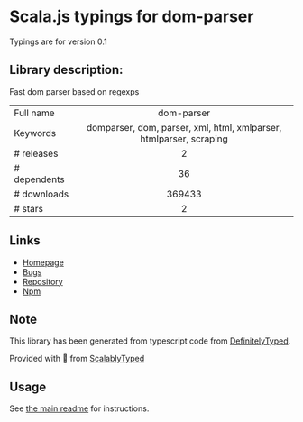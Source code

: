 
# Scala.js typings for dom-parser

Typings are for version 0.1

## Library description:
Fast dom parser based on regexps

|                    |                 |
| ------------------ | :-------------: |
| Full name          | dom-parser |
| Keywords           | domparser, dom, parser, xml, html, xmlparser, htmlparser, scraping |
| # releases         | 2 |
| # dependents       | 36 |
| # downloads        | 369433 |
| # stars            | 2 |

## Links
- [Homepage](https://github.com/ershov-konst/dom-parser#readme)
- [Bugs](https://github.com/ershov-konst/dom-parser/issues)
- [Repository](https://github.com/ershov-konst/dom-parser)
- [Npm](https://www.npmjs.com/package/dom-parser)
    


## Note
This library has been generated from typescript code from [DefinitelyTyped](https://definitelytyped.org).

Provided with :purple_heart: from [ScalablyTyped](https://github.com/oyvindberg/ScalablyTyped)

## Usage
See [the main readme](../../readme.md) for instructions.


